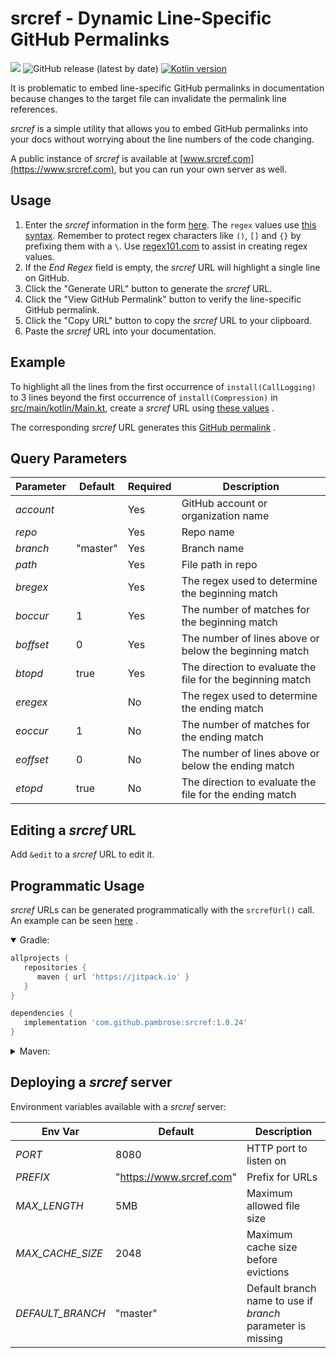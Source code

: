 # srcref - Dynamic Line-Specific GitHub Permalinks

[![](https://jitpack.io/v/pambrose/srcref.svg)](https://jitpack.io/#pambrose/srcref)
![GitHub release (latest by date)](https://img.shields.io/github/v/release/pambrose/srcref)
[![Kotlin version](https://img.shields.io/badge/kotlin-1.8.20-red?logo=kotlin)](http://kotlinlang.org)

It is problematic to embed line-specific GitHub permalinks in documentation because
changes to the target file can invalidate the permalink line references.

_srcref_ is a simple utility that allows you to embed GitHub permalinks into your
docs without worrying about the line numbers of the code changing.

A public instance of _srcref_ is available at [www.srcref.com](https://www.srcref.com),
but you can run your own server as well.

## Usage

1) Enter the _srcref_ information in the form [here](https://www.srcref.com).
   The `regex` values use [this syntax](https://docs.oracle.com/javase/8/docs/api/java/util/regex/Pattern.html).
   Remember to protect regex characters like `()`, `[]` and `{}` by prefixing them with a `\`.
   Use [regex101.com](https://regex101.com) to assist in creating regex values.
2) If the _End_ _Regex_ field is empty, the _srcref_ URL will highlight a single line on GitHub.
3) Click the "Generate URL" button to generate the _srcref_ URL.
4) Click the "View GitHub Permalink" button to verify the line-specific GitHub permalink.
5) Click the "Copy URL" button to copy the _srcref_ URL to your clipboard.
6) Paste the _srcref_ URL into your documentation.

## Example

To highlight all the lines from the first occurrence
of `install(CallLogging)` to 3 lines beyond the first occurrence of `install(Compression)` in
[src/main/kotlin/Main.kt](https://github.com/pambrose/srcref/blob/master/src/main/kotlin/com/pambrose/srcref/Main.kt),
create a _srcref_ URL using
[these values](https://www.srcref.com/edit?account=pambrose&repo=srcref&branch=master&path=src%2Fmain%2Fkotlin%2Fcom%2Fpambrose%2Fsrcref%2FMain.kt&bregex=install%5C%28CallLogging%5C%29&boccur=1&boffset=0&btopd=true&eregex=install%5C%28Compression%5C%29&eoccur=1&eoffset=3&etopd=false)
.

The corresponding _srcref_ URL generates this
[GitHub permalink](https://www.srcref.com/github?account=pambrose&repo=srcref&branch=master&path=src%2Fmain%2Fkotlin%2Fcom%2Fpambrose%2Fsrcref%2FMain.kt&bregex=install%5C%28CallLogging%5C%29&boccur=1&boffset=0&btopd=true&eregex=install%5C%28Compression%5C%29&eoccur=1&eoffset=3&etopd=false)
.

## Query Parameters

| Parameter | Default  | Required | Description                                                |
|-----------|----------|----------|------------------------------------------------------------|
| _account_ |          | Yes      | GitHub account or organization name                        |
| _repo_    |          | Yes      | Repo name                                                  |
| _branch_  | "master" | Yes      | Branch name                                                |
| _path_    |          | Yes      | File path in repo                                          |
| _bregex_  |          | Yes      | The regex used to determine the beginning match            |
| _boccur_  | 1        | Yes      | The number of matches for the beginning match              |
| _boffset_ | 0        | Yes      | The number of lines above or below the beginning match     |
| _btopd_   | true     | Yes      | The direction to evaluate the file for the beginning match |
| _eregex_  |          | No       | The regex used to determine the ending match               |
| _eoccur_  | 1        | No       | The number of matches for the ending match                 |
| _eoffset_ | 0        | No       | The number of lines above or below the ending match        |
| _etopd_   | true     | No       | The direction to evaluate the file for the ending match    |

## Editing a _srcref_ URL

Add `&edit` to a _srcref_ URL to edit it.

## Programmatic Usage

_srcref_ URLs can be generated programmatically with the `srcrefUrl()` call. An example can be seen
[here](https://www.srcref.com/github?account=kslides&repo=kslides&branch=master&path=kslides-core%2Fsrc%2Fmain%2Fkotlin%2Fcom%2Fkslides%2FPresentation.kt&bregex=srcrefUrl%5C%28&boccur=1&boffset=0&btopd=true&eregex=escapeHtml4+%3D+true&eoccur=1&eoffset=1&etopd=true)
.

<details open>
<summary>Gradle:</summary>

```groovy
allprojects {
   repositories {
      maven { url 'https://jitpack.io' }
   }
}
```

```groovy
dependencies {
   implementation 'com.github.pambrose:srcref:1.0.24'
}
```

</details>


<details>
<summary>Maven:</summary>

```xml

<repositories>
   <repository>
      <id>jitpack.io</id>
      <url>https://jitpack.io</url>
   </repository>
</repositories>
```

```xml

<dependency>
   <groupId>com.github.pambrose</groupId>
   <artifactId>srcref</artifactId>
   <version>1.0.24</version>
</dependency>
```

</details>

## Deploying a _srcref_ server

Environment variables available with a _srcref_ server:

| Env Var          | Default                  | Description                                                 |
|------------------|--------------------------|-------------------------------------------------------------|
| _PORT_           | 8080                     | HTTP port to listen on                                      |
| _PREFIX_         | "https://www.srcref.com" | Prefix for URLs                                             |
| _MAX_LENGTH_     | 5MB                      | Maximum allowed file size                                   |
| _MAX_CACHE_SIZE_ | 2048                     | Maximum cache size before evictions                         |
| _DEFAULT_BRANCH_ | "master"                 | Default branch name to use if _branch_ parameter is missing |

